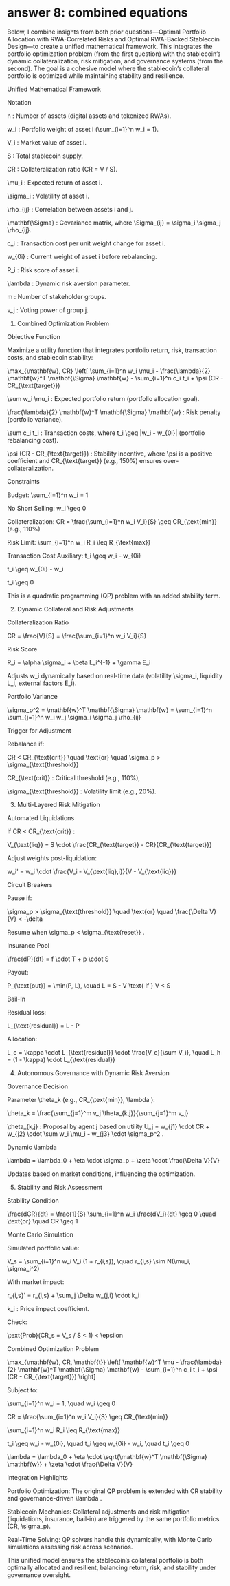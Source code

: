 # answer 8: combined equations

Below, I combine insights from both prior questions—Optimal Portfolio Allocation with RWA-Correlated Risks and Optimal RWA-Backed Stablecoin Design—to create a unified mathematical framework. This integrates the portfolio optimization problem (from the first question) with the stablecoin’s dynamic collateralization, risk mitigation, and governance systems (from the second). The goal is a cohesive model where the stablecoin’s collateral portfolio is optimized while maintaining stability and resilience.

Unified Mathematical Framework

Notation

n : Number of assets (digital assets and tokenized RWAs).

w_i : Portfolio weight of asset i (\sum_{i=1}^n w_i = 1).

V_i : Market value of asset i.

S : Total stablecoin supply.

CR : Collateralization ratio (CR = V / S).

\mu_i : Expected return of asset i.

\sigma_i : Volatility of asset i.

\rho_{ij} : Correlation between assets i and j.

\mathbf{\Sigma} : Covariance matrix, where \Sigma_{ij} = \sigma_i \sigma_j \rho_{ij}.

c_i : Transaction cost per unit weight change for asset i.

w_{0i} : Current weight of asset i before rebalancing.

R_i : Risk score of asset i.

\lambda : Dynamic risk aversion parameter.

m : Number of stakeholder groups.

v_j : Voting power of group j.

1. Combined Optimization Problem

Objective Function

Maximize a utility function that integrates portfolio return, risk, transaction costs, and stablecoin stability:

\max_{\mathbf{w}, CR} \left[ \sum_{i=1}^n w_i \mu_i - \frac{\lambda}{2} \mathbf{w}^T \mathbf{\Sigma} \mathbf{w} - \sum_{i=1}^n c_i t_i + \psi (CR - CR_{\text{target}})

\sum w_i \mu_i : Expected portfolio return (portfolio allocation goal).

\frac{\lambda}{2} \mathbf{w}^T \mathbf{\Sigma} \mathbf{w} : Risk penalty (portfolio variance).

\sum c_i t_i : Transaction costs, where t_i \geq |w_i - w_{0i}| (portfolio rebalancing cost).

\psi (CR - CR_{\text{target}}) : Stability incentive, where \psi is a positive coefficient and CR_{\text{target}} (e.g., 150%) ensures over-collateralization.

Constraints

Budget: \sum_{i=1}^n w_i = 1

No Short Selling: w_i \geq 0

Collateralization: CR = \frac{\sum_{i=1}^n w_i V_i}{S} \geq CR_{\text{min}} (e.g., 110%)

Risk Limit: \sum_{i=1}^n w_i R_i \leq R_{\text{max}}

Transaction Cost Auxiliary: t_i \geq w_i - w_{0i}

t_i \geq w_{0i} - w_i

t_i \geq 0

This is a quadratic programming (QP) problem with an added stability term.

2. Dynamic Collateral and Risk Adjustments

Collateralization Ratio

CR = \frac{V}{S} = \frac{\sum_{i=1}^n w_i V_i}{S}

Risk Score

R_i = \alpha \sigma_i + \beta L_i^{-1} + \gamma E_i

Adjusts w_i dynamically based on real-time data (volatility \sigma_i, liquidity L_i, external factors E_i).

Portfolio Variance

\sigma_p^2 = \mathbf{w}^T \mathbf{\Sigma} \mathbf{w} = \sum_{i=1}^n \sum_{j=1}^n w_i w_j \sigma_i \sigma_j \rho_{ij}

Trigger for Adjustment

Rebalance if:

CR < CR_{\text{crit}} \quad \text{or} \quad \sigma_p > \sigma_{\text{threshold}}

CR_{\text{crit}} : Critical threshold (e.g., 110%),

\sigma_{\text{threshold}} : Volatility limit (e.g., 20%).

3. Multi-Layered Risk Mitigation

Automated Liquidations

If CR < CR_{\text{crit}} :

V_{\text{liq}} = S \cdot \frac{CR_{\text{target}} - CR}{CR_{\text{target}}}

Adjust weights post-liquidation:

w_i' = w_i \cdot \frac{V_i - V_{\text{liq},i}}{V - V_{\text{liq}}}

Circuit Breakers

Pause if:

\sigma_p > \sigma_{\text{threshold}} \quad \text{or} \quad \frac{\Delta V}{V} < -\delta

Resume when \sigma_p < \sigma_{\text{reset}} .

Insurance Pool

\frac{dP}{dt} = f \cdot T + p \cdot S

Payout:

P_{\text{out}} = \min(P, L), \quad L = S - V \text{ if } V < S

Bail-In

Residual loss:

L_{\text{residual}} = L - P

Allocation:

L_c = \kappa \cdot L_{\text{residual}} \cdot \frac{V_c}{\sum V_i}, \quad L_h = (1 - \kappa) \cdot L_{\text{residual}}

4. Autonomous Governance with Dynamic Risk Aversion

Governance Decision

Parameter \theta_k (e.g., CR_{\text{min}}, \lambda ):

\theta_k = \frac{\sum_{j=1}^m v_j \theta_{k,j}}{\sum_{j=1}^m v_j}

\theta_{k,j} : Proposal by agent j based on utility U_j = w_{j1} \cdot CR + w_{j2} \cdot \sum w_i \mu_i - w_{j3} \cdot \sigma_p^2 .

Dynamic \lambda

\lambda = \lambda_0 + \eta \cdot \sigma_p + \zeta \cdot \frac{\Delta V}{V}

Updates based on market conditions, influencing the optimization.

5. Stability and Risk Assessment

Stability Condition

\frac{dCR}{dt} = \frac{1}{S} \sum_{i=1}^n w_i \frac{dV_i}{dt} \geq 0 \quad \text{or} \quad CR \geq 1

Monte Carlo Simulation

Simulated portfolio value:

V_s = \sum_{i=1}^n w_i V_i (1 + r_{i,s}), \quad r_{i,s} \sim N(\mu_i, \sigma_i^2)

With market impact:

r_{i,s}' = r_{i,s} + \sum_j \Delta w_{j,i} \cdot k_i

k_i : Price impact coefficient.

Check:

\text{Prob}(CR_s = V_s / S < 1) < \epsilon

Combined Optimization Problem

\max_{\mathbf{w}, CR, \mathbf{t}} \left[ \mathbf{w}^T \mu - \frac{\lambda}{2} \mathbf{w}^T \mathbf{\Sigma} \mathbf{w} - \sum_{i=1}^n c_i t_i + \psi (CR - CR_{\text{target}}) \right]

Subject to:

\sum_{i=1}^n w_i = 1, \quad w_i \geq 0

CR = \frac{\sum_{i=1}^n w_i V_i}{S} \geq CR_{\text{min}}

\sum_{i=1}^n w_i R_i \leq R_{\text{max}}

t_i \geq w_i - w_{0i}, \quad t_i \geq w_{0i} - w_i, \quad t_i \geq 0

\lambda = \lambda_0 + \eta \cdot \sqrt{\mathbf{w}^T \mathbf{\Sigma} \mathbf{w}} + \zeta \cdot \frac{\Delta V}{V}

Integration Highlights

Portfolio Optimization: The original QP problem is extended with CR stability and governance-driven \lambda .

Stablecoin Mechanics: Collateral adjustments and risk mitigation (liquidations, insurance, bail-in) are triggered by the same portfolio metrics (CR, \sigma_p).

Real-Time Solving: QP solvers handle this dynamically, with Monte Carlo simulations assessing risk across scenarios.

This unified model ensures the stablecoin’s collateral portfolio is both optimally allocated and resilient, balancing return, risk, and stability under governance oversight.